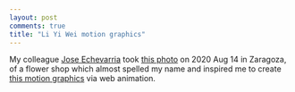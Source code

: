 ```yaml
---
layout: post
comments: true
title: "Li Yi Wei motion graphics"
---
```


My colleague [Jose Echevarria](http://www.jiechevarria.com/) took [this photo](../../liywei/IMG_20200814_133948.jpg) on 2020 Aug 14 in Zaragoza, of a flower shop which almost spelled my name and inspired me to create [this motion graphics]( ../../liywei/) via web animation.

